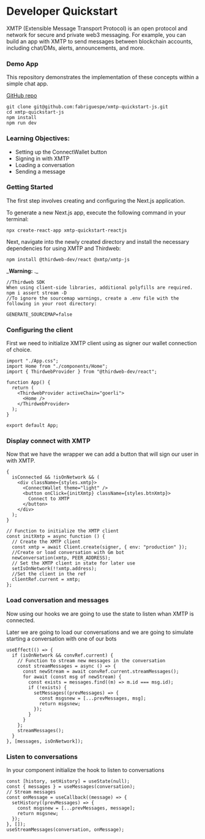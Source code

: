 # Developer Quickstart

XMTP (Extensible Message Transport Protocol) is an open protocol and network for secure and private web3 messaging. For example, you can build an app with XMTP to send messages between blockchain accounts, including chat/DMs, alerts, announcements, and more.

### Demo App

This repository demonstrates the implementation of these concepts within a simple chat app.

[GitHub repo](https://github.com/fabriguespe/xmtp-quickstart-js)

```tsx
git clone git@github.com:fabriguespe/xmtp-quickstart-js.git
cd xmtp-quickstart-js
npm install
npm run dev
```

### Learning Objectives:

- Setting up the ConnectWallet button
- Signing in with XMTP
- Loading a conversation
- Sending a message

### Getting Started

The first step involves creating and configuring the Next.js application.

To generate a new Next.js app, execute the following command in your terminal:

```tsx
npx create-react-app xmtp-quickstart-reactjs
```

Next, navigate into the newly created directory and install the necessary dependencies for using XMTP and Thirdweb:

```tsx
npm install @thirdweb-dev/react @xmtp/xmtp-js
```

\_**Warning:** .\_

```tsx
//Thirdweb SDK
When using client-side libraries, additional polyfills are required.
npm i assert stream -D
//To ignore the sourcemap warnings, create a .env file with the following in your root directory:

GENERATE_SOURCEMAP=false
```

### Configuring the client

First we need to initialize XMTP client using as signer our wallet connection of choice.

```tsx
import "./App.css";
import Home from "./components/Home";
import { ThirdwebProvider } from "@thirdweb-dev/react";

function App() {
  return (
    <ThirdwebProvider activeChain="goerli">
      <Home />
    </ThirdwebProvider>
  );
}

export default App;
```

### Display connect with XMTP

Now that we have the wrapper we can add a button that will sign our user in with XMTP.

```tsx
{
  isConnected && !isOnNetwork && (
    <div className={styles.xmtp}>
      <ConnectWallet theme="light" />
      <button onClick={initXmtp} className={styles.btnXmtp}>
        Connect to XMTP
      </button>
    </div>
  );
}
```

```tsx
// Function to initialize the XMTP client
const initXmtp = async function () {
  // Create the XMTP client
  const xmtp = await Client.create(signer, { env: "production" });
  //Create or load conversation with Gm bot
  newConversation(xmtp, PEER_ADDRESS);
  // Set the XMTP client in state for later use
  setIsOnNetwork(!!xmtp.address);
  //Set the client in the ref
  clientRef.current = xmtp;
};
```

### Load conversation and messages

Now using our hooks we are going to use the state to listen whan XMTP is connected.

Later we are going to load our conversations and we are going to simulate starting a conversation with one of our bots

```tsx
useEffect(() => {
  if (isOnNetwork && convRef.current) {
    // Function to stream new messages in the conversation
    const streamMessages = async () => {
      const newStream = await convRef.current.streamMessages();
      for await (const msg of newStream) {
        const exists = messages.find((m) => m.id === msg.id);
        if (!exists) {
          setMessages((prevMessages) => {
            const msgsnew = [...prevMessages, msg];
            return msgsnew;
          });
        }
      }
    };
    streamMessages();
  }
}, [messages, isOnNetwork]);
```

### Listen to conversations

In your component initialize the hook to listen to conversations

```tsx
const [history, setHistory] = useState(null);
const { messages } = useMessages(conversation);
// Stream messages
const onMessage = useCallback((message) => {
  setHistory((prevMessages) => {
    const msgsnew = [...prevMessages, message];
    return msgsnew;
  });
}, []);
useStreamMessages(conversation, onMessage);
```
